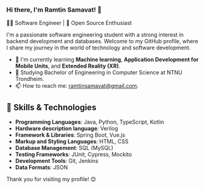 ### Hi there, I'm Ramtin Samavat! 👋

👨‍💻 Software Engineer | 🚀 Open Source Enthusiast

I'm a passionate software engineering student with a strong interest in backend development and databases.
Welcome to my GitHub profile, where I share my journey in the world of technology and software development.

* 🌱 I'm currently learning **Machine learning**, **Application Development for Mobile Units**, and **Extended Reality (XR)**.
* 🔭 Studying Bachelor of Engineering in Computer Science at NTNU Trondheim.
* 📫 How to reach me: ramtinsamavat@gmail.com.

## 🔧 Skills & Technologies
- **Programming Languages**: Java, Python, TypeScript, Kotlin
- **Hardware description language**: Verilog
- **Framework & Libraries**: Spring Boot, Vue.js
- **Markup and Styling Languages**: HTML, CSS
- **Database Management**: SQL (MySQL)
- **Testing Frameworks**: JUnit, Cypress, Mockito
- **Development Tools**: Git, Jenkins
- **Data Formats**: JSON


Thank you for visiting my profile! 😊
